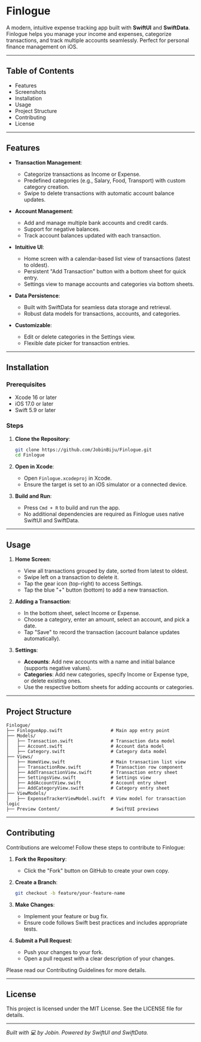 # Finlogue

A modern, intuitive expense tracking app built with **SwiftUI** and **SwiftData**. Finlogue helps you manage your income and expenses, categorize transactions, and track multiple accounts seamlessly. Perfect for personal finance management on iOS.

---

## Table of Contents

- Features
- Screenshots
- Installation
- Usage
- Project Structure
- Contributing
- License

---

## Features

- **Transaction Management**:

  - Categorize transactions as Income or Expense.
  - Predefined categories (e.g., Salary, Food, Transport) with custom category creation.
  - Swipe to delete transactions with automatic account balance updates.

- **Account Management**:

  - Add and manage multiple bank accounts and credit cards.
  - Support for negative balances.
  - Track account balances updated with each transaction.

- **Intuitive UI**:

  - Home screen with a calendar-based list view of transactions (latest to oldest).
  - Persistent "Add Transaction" button with a bottom sheet for quick entry.
  - Settings view to manage accounts and categories via bottom sheets.

- **Data Persistence**:

  - Built with SwiftData for seamless data storage and retrieval.
  - Robust data models for transactions, accounts, and categories.

- **Customizable**:

  - Edit or delete categories in the Settings view.
  - Flexible date picker for transaction entries.

---
<!---
## Screenshots

| Home Screen | Add Transaction | Settings |
| --- | --- | --- |
|  |  |  |

---
-->

## Installation

### Prerequisites

- Xcode 16 or later
- iOS 17.0 or later
- Swift 5.9 or later

### Steps

1. **Clone the Repository**:

   ```bash
   git clone https://github.com/JobinBiju/Finlogue.git
   cd Finlogue
   ```

2. **Open in Xcode**:

   - Open `Finlogue.xcodeproj` in Xcode.
   - Ensure the target is set to an iOS simulator or a connected device.

3. **Build and Run**:

   - Press `Cmd + R` to build and run the app.
   - No additional dependencies are required as Finlogue uses native SwiftUI and SwiftData.

---

## Usage

1. **Home Screen**:

   - View all transactions grouped by date, sorted from latest to oldest.
   - Swipe left on a transaction to delete it.
   - Tap the gear icon (top-right) to access Settings.
   - Tap the blue "+" button (bottom) to add a new transaction.

2. **Adding a Transaction**:

   - In the bottom sheet, select Income or Expense.
   - Choose a category, enter an amount, select an account, and pick a date.
   - Tap "Save" to record the transaction (account balance updates automatically).

3. **Settings**:

   - **Accounts**: Add new accounts with a name and initial balance (supports negative values).
   - **Categories**: Add new categories, specify Income or Expense type, or delete existing ones.
   - Use the respective bottom sheets for adding accounts or categories.

---

## Project Structure

```
Finlogue/
├── FinlogueApp.swift                  # Main app entry point
├── Models/
│   ├── Transaction.swift              # Transaction data model
│   ├── Account.swift                  # Account data model
│   ├── Category.swift                 # Category data model
├── Views/
│   ├── HomeView.swift                 # Main transaction list view
│   ├── TransactionRow.swift           # Transaction row component
│   ├── AddTransactionView.swift       # Transaction entry sheet
│   ├── SettingsView.swift             # Settings view
│   ├── AddAccountView.swift           # Account entry sheet
│   ├── AddCategoryView.swift          # Category entry sheet
├── ViewModels/
│   ├── ExpenseTrackerViewModel.swift  # View model for transaction logic
├── Preview Content/                   # SwiftUI previews
```

---

## Contributing

Contributions are welcome! Follow these steps to contribute to Finlogue:

1. **Fork the Repository**:

   - Click the "Fork" button on GitHub to create your own copy.

2. **Create a Branch**:

   ```bash
   git checkout -b feature/your-feature-name
   ```

3. **Make Changes**:

   - Implement your feature or bug fix.
   - Ensure code follows Swift best practices and includes appropriate tests.

4. **Submit a Pull Request**:

   - Push your changes to your fork.
   - Open a pull request with a clear description of your changes.

Please read our Contributing Guidelines for more details.

---

## License

This project is licensed under the MIT License. See the LICENSE file for details.

---

*Built with 💻 by Jobin. Powered by SwiftUI and SwiftData.*
